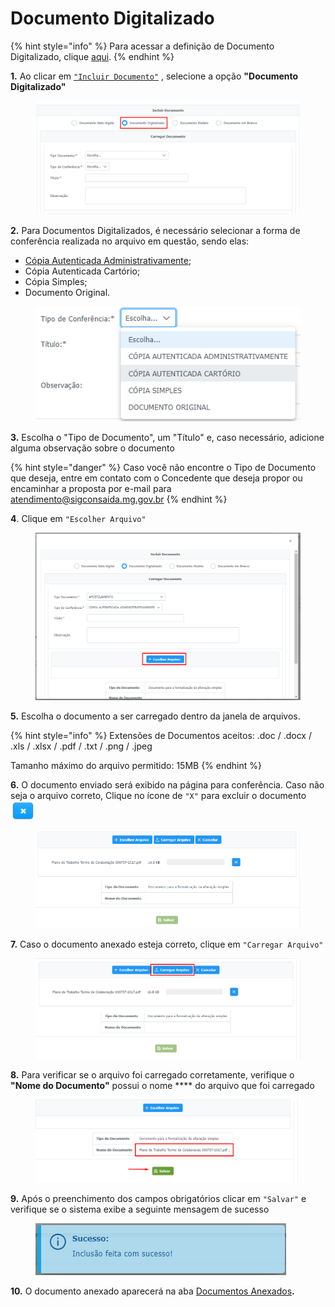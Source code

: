 # Documento Digitalizado

{% hint style="info" %}
Para acessar a definição de Documento Digitalizado, clique [aqui](broken-reference).
{% endhint %}

**1.** Ao clicar em [`"Incluir Documento"`](broken-reference) , selecione a opção **"Documento Digitalizado"**

<figure><img src="../../../.gitbook/assets/image (246) (1).png" alt=""><figcaption></figcaption></figure>

**2.** Para Documentos Digitalizados, é necessário selecionar a forma de conferência realizada no arquivo em questão, sendo elas:&#x20;

* [Cópia Autenticada Administrativamente](broken-reference);
* Cópia Autenticada Cartório;
* Cópia Simples;
* Documento Original.

<figure><img src="../../../.gitbook/assets/image (273) (1).png" alt=""><figcaption></figcaption></figure>

**3.** Escolha o "Tipo de Documento", um "Título" e, caso necessário, adicione alguma observação sobre o documento&#x20;

{% hint style="danger" %}
Caso você não encontre o Tipo de Documento que deseja, entre em contato com o Concedente que deseja propor ou encaminhar a proposta por e-mail para atendimento@sigconsaida.mg.gov.br
{% endhint %}

**4**. Clique em `"Escolher Arquivo"`

<figure><img src="../../../.gitbook/assets/image (202) (1).png" alt=""><figcaption></figcaption></figure>

**5.** Escolha o documento a ser carregado dentro da janela de arquivos.

{% hint style="info" %}
Extensões de Documentos aceitos: .doc / .docx / .xls / .xlsx / .pdf / .txt / .png / .jpeg

Tamanho máximo do arquivo permitido: 15MB
{% endhint %}

**6.** O documento enviado será exibido na página para conferência. Caso não seja o arquivo correto, Clique no ícone de `"X"` para excluir o documento <img src="../../../.gitbook/assets/x.png" alt="" data-size="original">

<figure><img src="../../../.gitbook/assets/image (231).png" alt=""><figcaption></figcaption></figure>

**7.** Caso o documento anexado esteja correto, clique em `"Carregar Arquivo"`

<figure><img src="../../../.gitbook/assets/image (278) (1).png" alt=""><figcaption></figcaption></figure>

**8.** Para verificar se o arquivo foi carregado corretamente, verifique o **"Nome do Documento"** possui o nome **** do arquivo que foi carregado

<figure><img src="../../../.gitbook/assets/image (175).png" alt=""><figcaption></figcaption></figure>

**9.** Após o preenchimento dos campos obrigatórios clicar em `"Salvar"` e verifique se o sistema exibe a seguinte mensagem de sucesso

<figure><img src="../../../.gitbook/assets/image (200) (1).png" alt=""><figcaption></figcaption></figure>

**10.** O documento anexado aparecerá na aba [Documentos Anexados](../)**.**

